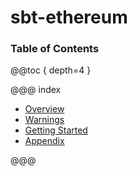 # sbt-ethereum

### Table of Contents

@@toc { depth=4 }

@@@ index

* [Overview](overview.md)
* [Warnings](warnings.md)
* [Getting Started](getting-started.md)
* [Appendix](appendix/index.md)

@@@

